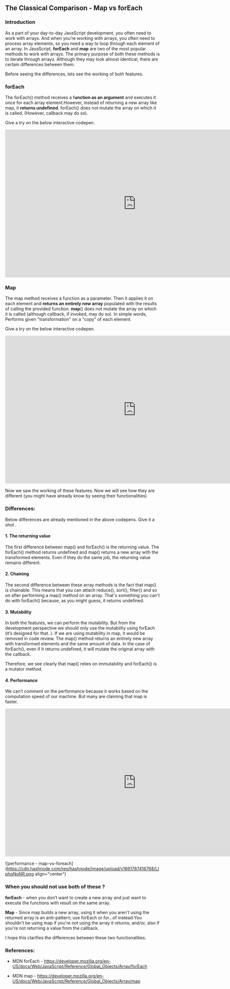 ## The Classical Comparison - Map vs forEach

### Introduction


As a part of your day-to-day JavaScript development, you often need to work with arrays. And when you’re working with arrays, you often need to process array elements, so you need a way to loop through each element of an array. In JavaScript, **forEach** and **map** are two of the most popular methods to work with arrays. The primary purpose of both these methods is to iterate through arrays. Although they may look almost identical, there are certain differences between them. 

Before seeing the differences, lets see the working of both features.


### forEach

The forEach() method receives a f**unction as an argument** and executes it once for each array element.However, instead of returning a new array like map, it **returns undefined**.
forEach() does not mutate the array on which it is called. (However, callback may do so).

Give a try on the below interactive codepen.

<iframe src="https://codepen.io/syedjafer/embed/dymBxQy?default-tab=js,result&amp;theme-id=light&amp;editable=true" scrolling="no" allowfullscreen="true" loading="lazy" width="850" height="480" frameborder="no"></iframe>

### Map

The map method receives a function as a parameter. Then it applies it on each element and **returns an entirely new array** populated with the results of calling the provided function. **map**() does not mutate the array on which it is called (although callback, if invoked, may do so). In simple words, Performs given "transformation" on a "copy" of each element.

Give a try on the below interactive codepen.

<iframe src="https://codepen.io/syedjafer/embed/preview/LYdKwwY?default-tab=js,result&amp;theme-id=light&amp;editable=true" scrolling="no" allowfullscreen="true" loading="lazy" width="850" height="480" frameborder="no"></iframe>


Now we saw the working of these features. Now we will see how they are different (you might have already know by seeing their functionalities)

### Differences: 

Below differences are already mentioned in the above codepens. Give it a shot . 

#### 1. The returning value
The first difference between map() and forEach() is the returning value. The forEach() method returns undefined and map() returns a new array with the transformed elements. Even if they do the same job, the returning value remains different.

#### 2. Chaining
The second difference between these array methods is the fact that map() is chainable. This means that you can attach reduce(), sort(), filter() and so on after performing a map() method on an array.
That's something you can't do with forEach() because, as you might guess, it returns undefined.

#### 3. Mutability
In both the features, we can perform the mutability. But from the development perspective we should only use the mutability using forEach (it’s designed for that. ). If we are using mutability in map, it would be removed in code review. The map() method returns an entirely new array with transformed elements and the same amount of data. In the case of forEach(), even if it returns undefined, it will mutate the original array with the callback.

Therefore, we see clearly that map() relies on immutability and forEach() is a mutator method.


#### 4. Performance
We can’t comment on the performance because it works based on the computation speed of our machine. But many are claiming that map is faster. 


<iframe src="https://codepen.io/syedjafer/embed/MWVNWBj?default-tab=js,result&amp;theme-id=light&amp;editable=true" scrolling="no" allowfullscreen="true" loading="lazy" width="850" height="480" frameborder="no"></iframe>

![performance - map-vs-foreach](https://cdn.hashnode.com/res/hashnode/image/upload/v1661787416768/LIphqNoNR.png align="center")



### When you should not use both of these ?

**forEach** - when you don’t want to create a new array and just want to execute the functions with result on the same array. 

**Map** - Since map builds a new array, using it when you aren't using the returned array is an anti-pattern; use forEach or for...of instead.You shouldn't be using map if you're not using the array it returns; and/or, also if you're not returning a value from the callback.


I hope this clarifies the differences between these two functionalities.

### References: 
- MDN forEach - https://developer.mozilla.org/en-US/docs/Web/JavaScript/Reference/Global_Objects/Array/forEach

- MDN map - https://developer.mozilla.org/en-US/docs/Web/JavaScript/Reference/Global_Objects/Array/map












